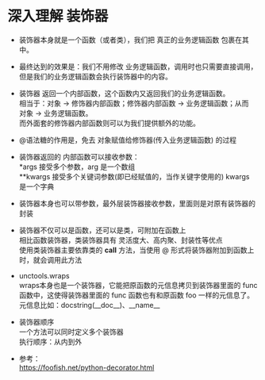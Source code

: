 # 深入理解 装饰器
- 装饰器本身就是一个函数（或者类），我们把 真正的业务逻辑函数 包裹在其中。

- 最终达到的效果是：我们不用修改 业务逻辑函数，调用时也只需要直接调用，但是我们的业务逻辑函数会执行装饰器中的内容。

- 装饰器 返回一个内部函数，这个函数内又返回我们的业务逻辑函数。<br />相当于：对象 -> 修饰器内部函数；修饰器内部函数 -> 业务逻辑函数；从而 对象 -> 业务逻辑函数。 <br />而外面套的修饰器内部函数则可以为我们提供额外的功能。

- @语法糖的作用是，免去 对象赋值给修饰器(传入业务逻辑函数) 的过程

- 装饰器返回的 内部函数可以接收参数：<br />*args 接受多个参数，arg 是一个数组<br />**kwargs 接受多个关键词参数(即已经赋值的，当作关键字使用的) kwargs 是一个字典

- 装饰器本身也可以带参数，最外层装饰器接收参数，里面则是对原有装饰器的封装

- 装饰器不仅可以是函数，还可以是类，可附加在函数上<br />相比函数装饰器，类装饰器具有 灵活度大、高内聚、封装性等优点<br />使用类装饰器主要依靠类的 __call__ 方法，当使用 @ 形式将装饰器附加到函数上时，就会调用此方法

- unctools.wraps<br />wraps本身也是一个装饰器，它能把原函数的元信息拷贝到装饰器里面的 func 函数中，这使得装饰器里面的 func 函数也有和原函数 foo 一样的元信息了。元信息比如：docstring(\_\_doc\_\_)、\_\_name\_\_

- 装饰器顺序<br/>一个方法可以同时定义多个装饰器<br />执行顺序：从内到外

- 参考：<br />https://foofish.net/python-decorator.html
